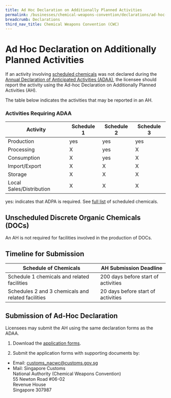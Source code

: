 ```yaml
---
title: Ad Hoc Declaration on Additionally Planned Activities
permalink: /businesses/chemical-weapons-convention/declarations/ad-hoc-declaration-on-additionally-planned-activities
breadcrumb: Declarations
third_nav_title: Chemical Weapons Convention (CWC)
---
```


# Ad Hoc Declaration on Additionally Planned Activities

If an activity involving  [scheduled chemicals](https://www.customs.gov.sg/businesses/chemical-weapons-convention/controlled-chemicals) was not declared during the  [Annual Declaration of Anticipated Activities (ADAA)](https://www.customs.gov.sg/businesses/chemical-weapons-convention/declarations/annual-declaration-for-anticipated-activities-adaa), the licensee should report the activity using the Ad-hoc Declaration on Additionally Planned Activities (AH).

The table below indicates the activities that may be reported in an AH.

### Activities Requiring ADAA

| Activity | Schedule 1 | Schedule 2 | Schedule 3 |
|---|---|---|---|
| Production | yes | yes | yes |
| Processing | X | yes | X |
| Consumption | X | yes | X |
| Import/Export | X | X | X |
| Storage | X | X | X |
| Local Sales/Distribution | X | X | X |

yes: indicates that ADPA is required.   See [full list](https://www.customs.gov.sg/-/media/cus/files/business/chemical-weapons-convention/guidetonacwclicencewithschchemlist.pdf?la=en&hash=BB1E42B4501617DFDA8B2AC9F57BED5D57FFDE34) of scheduled chemicals.

## Unscheduled Discrete Organic Chemicals (DOCs)

An AH is not required for facilities involved in the production of DOCs.

## Timeline for Submission

| Schedule of Chemicals | AH Submission Deadline |
|-----------------------|------------------------|
| Schedule 1 chemicals and related facilities | 200 days before start of activities| 
| Schedules 2 and 3 chemicals and related facilities | 20 days before start of activities |


## Submission of Ad-Hoc Declaration

Licensees may submit the AH using the same declaration forms as the ADAA.

1) Download the  [application forms](https://www.customs.gov.sg/eservices/customs-forms-and-service-links#adaa).

2) Submit the application forms with supporting documents by:

-   Email:  [customs_nacwc@customs.gov.sg](mailto:customs_nacwc@customs.gov.sg2)
-   Mail: Singapore Customs  
    National Authority (Chemical Weapons Convention)  
    55 Newton Road #06-02  
    Revenue House  
    Singapore 307987
